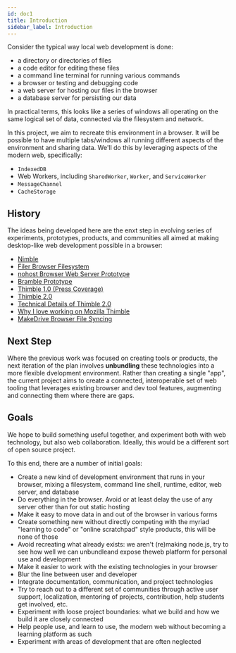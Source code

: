 ```yaml
---
id: doc1
title: Introduction
sidebar_label: Introduction
---
```



Consider the typical way local web development is done:

* a directory or directories of files
* a code editor for editing these files
* a command line terminal for running various commands
* a browser or testing and debugging code
* a web server for hosting our files in the browser
* a database server for persisting our data

In practical terms, this looks like a series of windows all operating on the same logical set of data, connected via the filesystem and network.

In this project, we aim to recreate this environment in a browser. It will be possible to have multiple tabs/windows all running different aspects of the environment and sharing data. We'll do this by leveraging aspects of the modern web, specifically:

* ```IndexedDB```
* Web Workers, including ```SharedWorker```, ```Worker```, and ```ServiceWorker```
* ```MessageChannel```
* ```CacheStorage```


## History

The ideas being developed here are the enxt step in evolving series of experiments, prototypes, products, and communities all aimed at making desktop-like web development possible in a browser:

* [Nimble](https://wiki.mozilla.org/Webmaker/Concept-Nimble)
* [Filer Browser Filesystem](https://github.com/filerjs/filer)
* [nohost Browser Web Server Prototype](https://github.com/humphd/nohost)
* [Bramble Prototype](https://learning.mozilla.org/blog/webmaker-experiments-with-brackets)
* [Thimble 1.0 (Press Coverage)](https://techcrunch.com/2012/06/18/mozilla-launches-thimble-a-web-based-code-editor-for-teaching-html-and-css/)
* [Thimble 2.0](https://thimble.mozilla.org/)
* [Technical Details of Thimble 2.0](https://blog.humphd.org/thimble-and-bramble/)
* [Why I love working on Mozilla Thimble](https://medium.com/read-write-participate/why-i-love-working-on-mozilla-thimble-8abbac7d1d9b)
* [MakeDrive Browser File Syncing](https://blog.humphd.org/introducing-makedrive/)


## Next Step

Where the previous work was focused on creating tools or products, the next iteration of the plan involves __unbundling__ these technologies into a more flexible dvelopment environment. Rather than creating a single "app", the current project aims to create a connected, interoperable set of web tooling that leverages existing browser and dev tool features, augmenting and connecting them where there are gaps.


## Goals

We hope to build something useful together, and experiment both with web technology, but also web collaboration. Ideally, this would be a different sort of open source project.

To this end, there are a number of initial goals:

* Create a new kind of development environment that runs in your browser, mixing a filesystem, command line shell, runtime, editor, web server, and database
* Do everything in the browser. Avoid or at least delay the use of any server other than for out static hosting
* Make it easy to move data in and out of the browser in various forms
* Create something new without directly competing with the myriad "learning to code" or "online scratchpad" style products, this will be none of those
* Avoid recreating what already exists: we aren't (re)making node.js, try to see how well we can unbundleand expose theweb platform for personal use and development
* Make it easier to work with the existing technologies in your browser
* Blur the line between user and developer
* Integrate documentation, communication, and project technologies
* Try to reach out to a different set of communities through active user support, localization, mentoring of projects, contribution, help students get involved, etc.
* Experiment with loose project boundaries: what we build and how we build it are closely connected
* Help people use, and learn to use, the modern web without becoming a learning platform as such
* Experiment with areas of development that are often neglected
